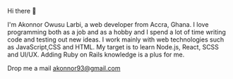 Hi there 👋

I'm Akonnor Owusu Larbi, a web developer from Accra, Ghana. I love programming both as a job and as a hobby and I spend a lot of time writing code and testing out new ideas. I work mainly with web technologies such as JavaScript,CSS and HTML. My target is to learn  Node.js, React, SCSS and UI/UX. Adding Ruby on Rails knowledge is a plus for me.

Drop me a mail akonnor93@gmail.com
